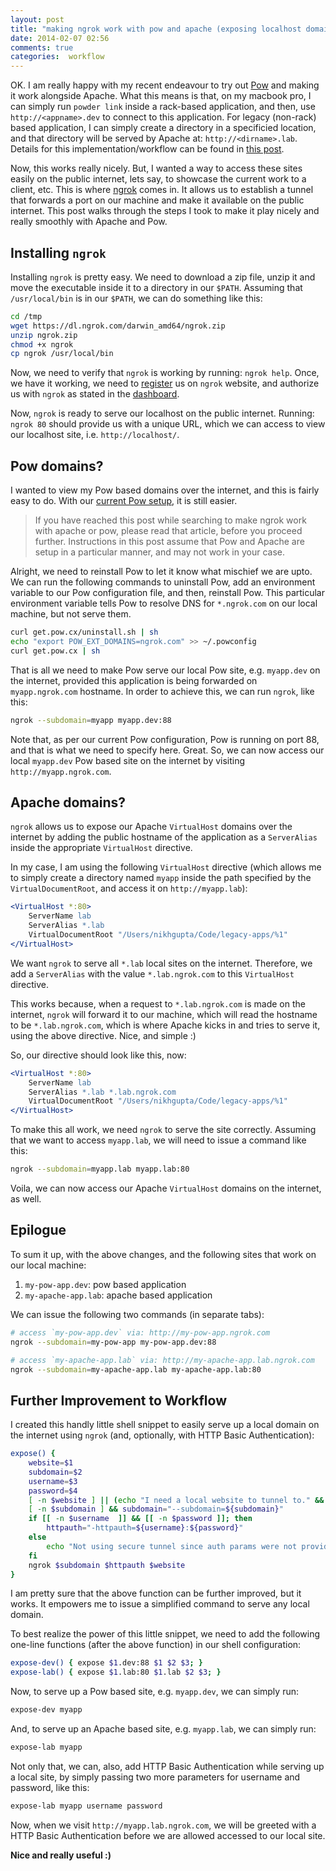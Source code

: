 ```yaml
---
layout: post
title: "making ngrok work with pow and apache (exposing localhost domains to the internet)"
date: 2014-02-07 02:56
comments: true
categories:  workflow
---
```


OK. I am really happy with my recent endeavour to try out [Pow](http://pow.cx)
and making it work alongside Apache. What this means is that, on my macbook pro,
I can simply run `powder link` inside a rack-based application, and then, use
`http://<appname>.dev` to connect to this application. For legacy (non-rack)
based application, I can simply create a directory in a specificied location,
and that directory will be served by Apache at: `http://<dirname>.lab`. Details
for this implementation/workflow can be found in [this post][1].

Now, this works really nicely. But, I wanted a way to access these sites easily
on the public internet, lets say, to showcase the current work to a client, etc.
This is where [ngrok](http://ngrok.com) comes in. It allows us to establish
a tunnel that forwards a port on our machine and make it available on the public
internet. This post walks through the steps I took to make it play nicely and
really smoothly with Apache and Pow.

<!-- more -->

## Installing `ngrok`

Installing `ngrok` is pretty easy. We need to download a zip file, unzip it and
move the executable inside it to a directory in our `$PATH`. Assuming that
`/usr/local/bin` is in our `$PATH`, we can do something like this:

```bash
cd /tmp
wget https://dl.ngrok.com/darwin_amd64/ngrok.zip
unzip ngrok.zip
chmod +x ngrok
cp ngrok /usr/local/bin
```

Now, we need to verify that `ngrok` is working by running: `ngrok help`. Once,
we have it working, we need to [register](https://ngrok.com/signup) us on
`ngrok` website, and authorize us with `ngrok` as stated in the
[dashboard](http://ngrok.com/dashboard).

Now, `ngrok` is ready to serve our localhost on the public internet. Running:
`ngrok 80` should provide us with a unique URL, which we can access to view our
localhost site, i.e. `http://localhost/`.

## Pow domains?

I wanted to view my Pow based domains over the internet, and this is fairly easy
to do. With our [current Pow setup][1], it is still easier. 

> If you have reached this post while searching to make ngrok work with apache
> or pow, please read that article, before you proceed further. Instructions in
> this post assume that Pow and Apache are setup in a particular manner, and may
> not work in your case.

Alright, we need to reinstall Pow to let it know what mischief we are upto.
We can run the following commands to uninstall Pow, add an environment variable
to our Pow configuration file, and then, reinstall Pow. This particular
environment variable tells Pow to resolve DNS for `*.ngrok.com` on our local
machine, but not serve them.

```bash
curl get.pow.cx/uninstall.sh | sh
echo "export POW_EXT_DOMAINS=ngrok.com" >> ~/.powconfig
curl get.pow.cx | sh
```

That is all we need to make Pow serve our local Pow site, e.g. `myapp.dev` on
the internet, provided this application is being forwarded on `myapp.ngrok.com`
hostname. In order to achieve this, we can run `ngrok`, like this:

```bash
ngrok --subdomain=myapp myapp.dev:88
```

Note that, as per our current Pow configuration, Pow is running on port 88, and
that is what we need to specify here. Great. So, we can now access our local
`myapp.dev` Pow based site on the internet by visiting `http://myapp.ngrok.com`.

## Apache domains?

`ngrok` allows us to expose our Apache `VirtualHost` domains over
the internet by adding the public hostname of the application as a `ServerAlias`
inside the appropriate `VirtualHost` directive.

In my case, I am using the following `VirtualHost` directive (which allows me
to simply create a directory named `myapp` inside the path specified by the
`VirtualDocumentRoot`, and access it on `http://myapp.lab`):

```apache
<VirtualHost *:80>
    ServerName lab
    ServerAlias *.lab
    VirtualDocumentRoot "/Users/nikhgupta/Code/legacy-apps/%1"
</VirtualHost>
```

We want `ngrok` to serve all `*.lab` local sites on the internet. Therefore, we
add a `ServerAlias` with the value `*.lab.ngrok.com` to this `VirtualHost`
directive.

This works because, when a request to `*.lab.ngrok.com` is made on the internet,
`ngrok` will forward it to our machine, which will read the hostname to be
`*.lab.ngrok.com`, which is where Apache kicks in and tries to serve it, using
the above directive. Nice, and simple :)

So, our directive should look like this, now:

```apache
<VirtualHost *:80>
    ServerName lab
    ServerAlias *.lab *.lab.ngrok.com
    VirtualDocumentRoot "/Users/nikhgupta/Code/legacy-apps/%1"
</VirtualHost>
```

To make this all work, we need `ngrok` to serve the site correctly. Assuming
that we want to access `myapp.lab`, we will need to issue a command like this:

```bash
ngrok --subdomain=myapp.lab myapp.lab:80
```

Voila, we can now access our Apache `VirtualHost` domains on the internet, as
well.

## Epilogue

To sum it up, with the above changes, and the following sites that work on our
local machine:

1. `my-pow-app.dev`:    pow based application
2. `my-apache-app.lab`: apache based application

We can issue the following two commands (in separate tabs):

```bash
# access `my-pow-app.dev` via: http://my-pow-app.ngrok.com
ngrok --subdomain=my-pow-app my-pow-app.dev:88

# access `my-apache-app.lab` via: http://my-apache-app.lab.ngrok.com
ngrok --subdomain=my-apache-app.lab my-apache-app.lab:80
```

## Further Improvement to Workflow

I created this handly little shell snippet to easily serve up a local domain on
the internet using `ngrok` (and, optionally, with HTTP Basic Authentication):

```bash
expose() {
    website=$1
    subdomain=$2
    username=$3
    password=$4
    [ -n $website ] || (echo "I need a local website to tunnel to." && exit)
    [ -n $subdomain ] && subdomain="--subdomain=${subdomain}"
    if [[ -n $username  ]] && [[ -n $password ]]; then
        httpauth="-httpauth=${username}:${password}"
    else
        echo "Not using secure tunnel since auth params were not provided."
    fi
    ngrok $subdomain $httpauth $website
}
```

I am pretty sure that the above function can be further improved, but it works.
It empowers me to issue a simplified command to serve any local domain.

To best realize the power of this little snippet, we need to add the following one-line
functions (after the above function) in our shell configuration:

```bash
expose-dev() { expose $1.dev:88 $1 $2 $3; }
expose-lab() { expose $1.lab:80 $1.lab $2 $3; }
```

Now, to serve up a Pow based site, e.g. `myapp.dev`, we can simply run:

```bash
expose-dev myapp
```

And, to serve up an Apache based site, e.g. `myapp.lab`, we can simply run:
```bash
expose-lab myapp
```

Not only that, we can, also, add HTTP Basic Authentication while serving up
a local site, by simply passing two more parameters for username and password,
like this:

```bash
expose-lab myapp username password
```

Now, when we visit `http://myapp.lab.ngrok.com`, we will be greeted with a HTTP
Basic Authentication before we are allowed accessed to our local site.

**Nice and really useful :)**

  [1]: /code/serving-legacy-php-applications-using-apache-alongside-pow/
